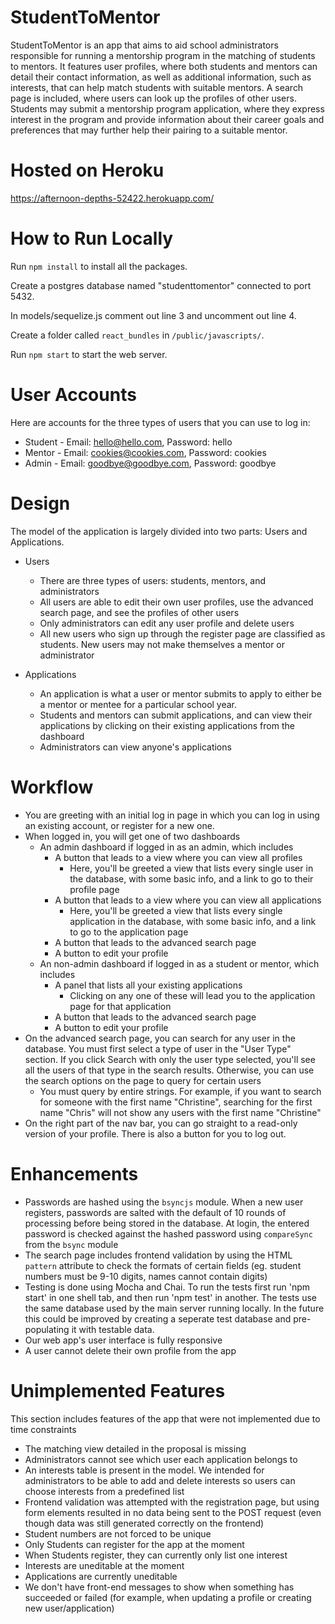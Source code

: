 # StudentToMentor

StudentToMentor is an app that aims to aid school administrators responsible for running a mentorship program in the matching of students to mentors. It features user profiles, where both students and mentors can detail their contact information, as well as additional information, such as interests, that can help match students with suitable mentors. A search page is included, where users can look up the profiles of other users. Students may submit a mentorship program application, where they express interest in the program and provide information about their career goals and preferences that may further help their pairing to a suitable mentor.

# Hosted on Heroku

https://afternoon-depths-52422.herokuapp.com/

# How to Run Locally

Run `npm install` to install all the packages.

Create a postgres database named "studenttomentor" connected to port 5432.

In models/sequelize.js comment out line 3 and uncomment out line 4.

Create a folder called `react_bundles` in `/public/javascripts/`.

Run `npm start` to start the web server.

# User Accounts

Here are accounts for the three types of users that you can use to log in:
- Student - Email: hello@hello.com, Password: hello
- Mentor - Email: cookies@cookies.com, Password: cookies
- Admin - Email: goodbye@goodbye.com, Password: goodbye

# Design

The model of the application is largely divided into two parts: Users and Applications.

- Users
  - There are three types of users: students, mentors, and administrators
  - All users are able to edit their own user profiles, use the advanced search page, and see the profiles of other users
  - Only administrators can edit any user profile and delete users
  - All new users who sign up through the register page are classified as students. New users may not make themselves a mentor or administrator

- Applications
  - An application is what a user or mentor submits to apply to either be a mentor or mentee for a particular school year.
  - Students and mentors can submit applications, and can view their applications by clicking on their existing applications from the dashboard
  - Administrators can view anyone's applications

# Workflow

- You are greeting with an initial log in page in which you can log in using an existing account, or register for a new one. 
- When logged in, you will get one of two dashboards
  - An admin dashboard if logged in as an admin, which includes 
    - A button that leads to a view where you can view all profiles
      - Here, you'll be greeted a view that lists every single user in the database, with some basic info, and a link to go to their profile page
    - A button that leads to a view where you can view all applications
      - Here, you'll be greeted a view that lists every single application in the database, with some basic info, and a link to go to the application page
    - A button that leads to the advanced search page
    - A button to edit your profile
  - An non-admin dashboard if logged in as a student or mentor, which includes 
    - A panel that lists all your existing applications
      - Clicking on any one of these will lead you to the application page for that application
    - A button that leads to the advanced search page
    - A button to edit your profile
- On the advanced search page, you can search for any user in the database. You must first select a type of user in the "User Type" section. If you click Search with only the user type selected, you'll see all the users of that type in the search results. Otherwise, you can use the search options on the page to query for certain users
  - You must query by entire strings. For example, if you want to search for someone with the first name "Christine", searching for the first name "Chris" will not show any users with the first name "Christine"
- On the right part of the nav bar, you can go straight to a read-only version of your profile. There is also a button for you to log out. 

# Enhancements

- Passwords are hashed using the `bsyncjs` module. When a new user registers, passwords are salted with the default of 10 rounds of processing before being stored in the database. At login, the entered password is checked against the hashed password using `compareSync` from the `bsync` module
- The search page includes frontend validation by using the HTML `pattern` attribute to check the formats of certain fields (eg. student numbers must be 9-10 digits, names cannot contain digits)
- Testing is done using Mocha and Chai. To run the tests first run 'npm start' in one shell tab, and then run 'npm test' in another. The tests use the same database used by the main server running locally. In the future this could be improved by creating a seperate test database and pre-populating it with testable data.
- Our web app's user interface is fully responsive
- A user cannot delete their own profile from the app

# Unimplemented Features

This section includes features of the app that were not implemented due to time constraints

- The matching view detailed in the proposal is missing
- Administrators cannot see which user each application belongs to
- An interests table is present in the model. We intended for administrators to be able to add and delete interests so users can choose interests from a predefined list
- Frontend validation was attempted with the registration page, but using form elements resulted in no data being sent to the POST request (even though data was still generated correctly on the frontend)
- Student numbers are not forced to be unique
- Only Students can register for the app at the moment
- When Students register, they can currently only list one interest
- Interests are uneditable at the moment
- Applications are currently uneditable
- We don't have front-end messages to show when something has succeeded or failed (for example, when updating a profile or creating new user/application)
